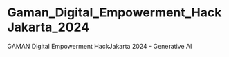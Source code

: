 # Gaman_Digital_Empowerment_HackJakarta_2024
GAMAN Digital Empowerment HackJakarta 2024 - Generative AI
